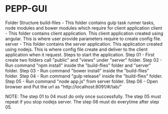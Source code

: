 ﻿# PEPP-GUI
Folder Structure
build-files - This folder contains gulp task runner tasks, node modules and bower modules which require for client application
client - This folder contains client application. This client application created using angular. This is where user provide parameters require to create config file.
server - This folder contains the server application. This application created using nodejs. This is where config file create and deliver to the client application when it request.
Steps to start the application.
Step 01 - First create two folders call "public" and "views" under "server" folder.
Step 02 - Run command "npm install" inside the "build-flies" folder and "server" folder.
Step 03 - Run command "bower install" inside the "build-flies" folder.
Step 04 - Run command "gulp release" inside the "build-flies" folder.
Step 05 - Run command "node app.js" from server folder.
Step 06 - Open browser and Put the url as "http://localhost:8091/#/tab/"

NOTE: The step 01 to 04 must do only once successfully. The step 05 must repeat if you stop nodejs server. The step 06 must do everytime after step 05.

